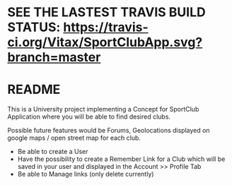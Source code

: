 # SEE THE LASTEST TRAVIS BUILD STATUS: https://travis-ci.org/Vitax/SportClubApp.svg?branch=master

# README

This is a University project implementing a Concept for SportClub Application where you will be able to find desired clubs.

Possible future features would be Forums, Geolocations displayed on google maps / open street map for each club.

- Be able to create a User
- Have the possibility to create a Remember Link for a Club which will be saved in your user and displayed in the Account >> Profile Tab
- Be able to Manage links (only delete currently)
